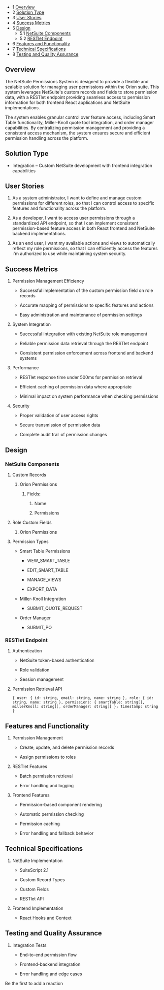 - 1 [Overview](#Overview)
- 2 [Solution Type](#Solution-Type)
- 3 [User Stories](#User-Stories)
- 4 [Success Metrics](#Success-Metrics)
- 5 [Design](#Design)
    - 5.1 [NetSuite Components](#NetSuite-Components)
    - 5.2 [RESTlet Endpoint](#RESTlet-Endpoint)
- 6 [Features and Functionality](#Features-and-Functionality)
- 7 [Technical Specifications](#Technical-Specifications)
- 8 [Testing and Quality Assurance](#Testing-and-Quality-Assurance)

## Overview

The NetSuite Permissions System is designed to provide a flexible and scalable solution for managing user permissions within the Orion suite. This system leverages NetSuite's custom records and fields to store permission data, with a RESTlet endpoint providing seamless access to permission information for both frontend React applications and NetSuite implementations.

The system enables granular control over feature access, including Smart Table functionality, Miller-Knoll quote tool integration, and order manager capabilities. By centralizing permission management and providing a consistent access mechanism, the system ensures secure and efficient permission handling across the platform.

## Solution Type

- Integration – Custom NetSuite development with frontend integration capabilities
    

## User Stories

1. As a system administrator, I want to define and manage custom permissions for different roles, so that I can control access to specific features and functionality across the platform.
    
2. As a developer, I want to access user permissions through a standardized API endpoint, so that I can implement consistent permission-based feature access in both React frontend and NetSuite backend implementations.
    
3. As an end user, I want my available actions and views to automatically reflect my role permissions, so that I can efficiently access the features I'm authorized to use while maintaining system security.
    

## Success Metrics

1. Permission Management Efficiency
    
    - Successful implementation of the custom permission field on role records
        
    - Accurate mapping of permissions to specific features and actions
        
    - Easy administration and maintenance of permission settings
        
2. System Integration
    
    - Successful integration with existing NetSuite role management
        
    - Reliable permission data retrieval through the RESTlet endpoint
        
    - Consistent permission enforcement across frontend and backend systems
        
3. Performance
    
    - RESTlet response time under 500ms for permission retrieval
        
    - Efficient caching of permission data where appropriate
        
    - Minimal impact on system performance when checking permissions
        
4. Security
    
    - Proper validation of user access rights
        
    - Secure transmission of permission data
        
    - Complete audit trail of permission changes
        

## Design

### NetSuite Components

1. Custom Records
    
    1. Orion Permissions
        
        1. Fields:
            
            1. Name
                
            2. Permissions
                
2. Role Custom Fields
    
    1. Orion Permissions
        
3. Permission Types
    
    - Smart Table Permissions
        
        - VIEW_SMART_TABLE
            
        - EDIT_SMART_TABLE
            
        - MANAGE_VIEWS
            
        - EXPORT_DATA
            
    - Miller-Knoll Integration
        
        - SUBMIT_QUOTE_REQUEST
            
    - Order Manager
        
        - SUBMIT_PO
            

### RESTlet Endpoint

1. Authentication
    
    - NetSuite token-based authentication
        
    - Role validation
        
    - Session management
        
2. Permission Retrieval API
    
    `{ user: { id: string, email: string, name: string }, role: { id: string, name: string }, permissions: { smartTable: string[], millerKnoll: string[], orderManager: string[] }; timestamp: string }`
    

## Features and Functionality

1. Permission Management
    
    - Create, update, and delete permission records
        
    - Assign permissions to roles
        
2. RESTlet Features
    
    - Batch permission retrieval
        
    - Error handling and logging
        
3. Frontend Features
    
    - Permission-based component rendering
        
    - Automatic permission checking
        
    - Permission caching
        
    - Error handling and fallback behavior
        

## Technical Specifications

1. NetSuite Implementation
    
    - SuiteScript 2.1
        
    - Custom Record Types
        
    - Custom Fields
        
    - RESTlet API
        
2. Frontend Implementation
    
    - React Hooks and Context
        

## Testing and Quality Assurance

1. Integration Tests
    
    - End-to-end permission flow
        
    - Frontend-backend integration
        
    - Error handling and edge cases
        

Be the first to add a reaction